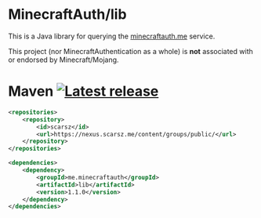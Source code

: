 # MinecraftAuth/lib
This is a Java library for querying the [minecraftauth.me](https://minecraftauth.me) service.

This project (nor MinecraftAuthentication as a whole) is __not__ associated with or endorsed by Minecraft/Mojang.

# Maven [![Latest release](https://img.shields.io/github/release/MinecraftAuthentication/lib.svg)](https://github.com/MinecraftAuthentication/lib/releases/latest)
```xml
<repositories>
    <repository>
        <id>scarsz</id>
        <url>https://nexus.scarsz.me/content/groups/public/</url>
    </repository>
</repositories>
```
```xml
<dependencies>
    <dependency>
        <groupId>me.minecraftauth</groupId>
        <artifactId>lib</artifactId>
        <version>1.1.0</version>
    </dependency>
</dependencies>
```

